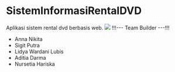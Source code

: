 # SistemInformasiRentalDVD
Aplikasi sistem rental dvd berbasis web.
<img src='http://www.indonesiayp.com/img/id/j/1524588265-50-pixelkreatif.jpg'>
!!!--- Team Builder ---!!!
<ul>
  <li>Anna Nikita</li>
  <li>Sigit Putra</li>
  <li>Lidya Wardani Lubis</li>
  <li>Aditia Darma</i>
  <li>Nursetia Hariska</i>
</ul>
  
